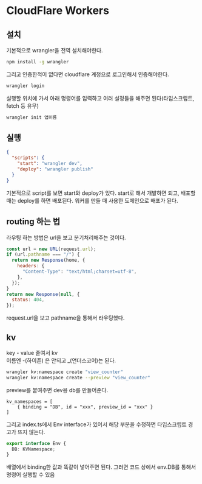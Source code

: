 # CloudFlare Workers

## 설치

기본적으로 wrangler을 전역 설치해야한다.

```bash
npm install -g wrangler
```

그리고 인증한적이 없다면 cloudflare 계정으로 로그인해서 인증해야한다.

```bash
wrangler login
```

실행할 위치에 가서 아래 명령어를 입력하고 여러 설정들을 해주면 된다(타입스크립트, fetch 등 유무)

```bash
wrangler init 앱이름
```

## 실행

```json
{
  "scripts": {
    "start": "wrangler dev",
    "deploy": "wrangler publish"
  }
}
```

기본적으로 script를 보면 start와 deploy가 있다. start로 해서 개발하면 되고, 배포할 때는 deploy를 하면 배포된다. 워커를 만들 때 사용한 도메인으로 배포가 된다.

## routing 하는 법

라우팅 하는 방법은 url을 보고 분기처리해주는 것이다.

```js
const url = new URL(request.url);
if (url.pathname === "/") {
  return new Response(home, {
    headers: {
      "Content-Type": "text/html;charset=utf-8",
    },
  });
}
return new Response(null, {
  status: 404,
});
```

request.url을 보고 pathname을 통해서 라우팅했다.

## kv

key - value 줄여서 kv  
이름엔 -(하이픈) 은 안되고 \_(언더스코어)는 된다.

```bash
wrangler kv:namespace create "view_counter"
wrangler kv:namespace create --preview "view_counter"
```

preview를 붙여주면 dev용 db를 만들어준다.

```
kv_namespaces = [
    { binding = "DB", id = "xxx", preview_id = "xxx" }
]
```

그리고 index.ts에서 Env interface가 있어서 해당 부분을 수정하면 타입스크립트 경고가 뜨지 않는다.

```ts
export interface Env {
  DB: KVNamespace;
}
```

배열에서 binding한 값과 똑같이 넣어주면 된다. 그러면 코드 상에서 env.DB를 통해서 명령어 실행할 수 있음
